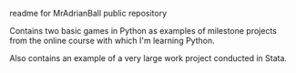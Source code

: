 readme for MrAdrianBall public repository

Contains two basic games in Python as examples of milestone projects from the online course with which I'm learning Python.

Also contains an example of a very large work project conducted in Stata.
